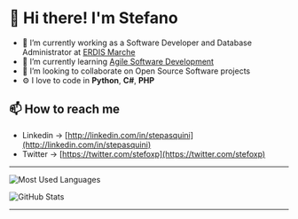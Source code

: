 # 👋 Hi there! I'm Stefano

<!--
**stefoxp/stefoxp** is a ✨ _special_ ✨ repository because its `README.md` (this file) appears on your GitHub profile.

Here are some ideas to get you started:

- 🤔 I’m looking for help with ...
- 💬 Ask me about ...
- 😄 Pronouns: ...
- ⚡ Fun fact: ...
-->

- 🔭 I’m currently working as a Software Developer and Database Administrator at [ERDIS Marche](https://erdis.it/)
- 🌱 I’m currently learning [Agile Software Development](https://agilemanifesto.org/)
- 👯 I’m looking to collaborate on Open Source Software projects
- ⚙️ I love to code in **Python**, **C#**, **PHP**

## 📫 How to reach me

- Linkedin -> [http://linkedin.com/in/stepasquini](http://linkedin.com/in/stepasquini)
- Twitter -> [https://twitter.com/stefoxp](https://twitter.com/stefoxp)

---
![Most Used Languages](https://github-readme-stats.vercel.app/api/top-langs/?username=stefoxp&hide=html&layout=compact&show_icons=true&theme=gruvbox)

![GitHub Stats](https://github-readme-stats.vercel.app/api?username=stefoxp&show_icons=true&theme=gruvbox)

---
